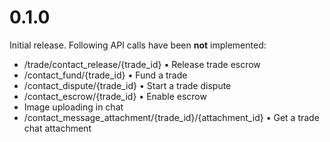 # 0.1.0

Initial release. Following API calls have been **not** implemented:
- /trade/contact_release/{trade_id} • Release trade escrow
- /contact_fund/{trade_id} • Fund a trade
- /contact_dispute/{trade_id} • Start a trade dispute
- /contact_escrow/{trade_id} • Enable escrow
- Image uploading in chat
- /contact_message_attachment/{trade_id}/{attachment_id} • Get a trade chat attachment
